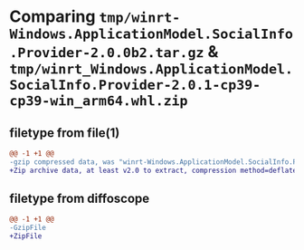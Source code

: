 # Comparing `tmp/winrt-Windows.ApplicationModel.SocialInfo.Provider-2.0.0b2.tar.gz` & `tmp/winrt_Windows.ApplicationModel.SocialInfo.Provider-2.0.1-cp39-cp39-win_arm64.whl.zip`

## filetype from file(1)

```diff
@@ -1 +1 @@
-gzip compressed data, was "winrt-Windows.ApplicationModel.SocialInfo.Provider-2.0.0b2.tar", last modified: Sat Dec  2 18:20:20 2023, max compression
+Zip archive data, at least v2.0 to extract, compression method=deflate
```

## filetype from diffoscope

```diff
@@ -1 +1 @@
-GzipFile
+ZipFile
```

